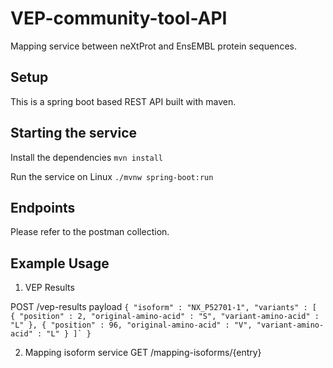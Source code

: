 # VEP-community-tool-API
Mapping service between neXtProt and EnsEMBL protein sequences.

## Setup

This is a spring boot based REST API built with maven.

## Starting the service

Install the dependencies
`mvn install`

Run the service on Linux
`./mvnw spring-boot:run`

## Endpoints
Please refer to the postman collection.

## Example Usage

1. VEP Results

POST /vep-results
payload
``
{
    "isoform" : "NX_P52701-1",
    "variants" : [
        {
            "position" : 2,
            "original-amino-acid" : "S",
            "variant-amino-acid" : "L"
        },
        {
            "position" : 96,
            "original-amino-acid" : "V",
            "variant-amino-acid" : "L"
        }
    ]`
}
``

2. Mapping isoform service
GET /mapping-isoforms/{entry}
